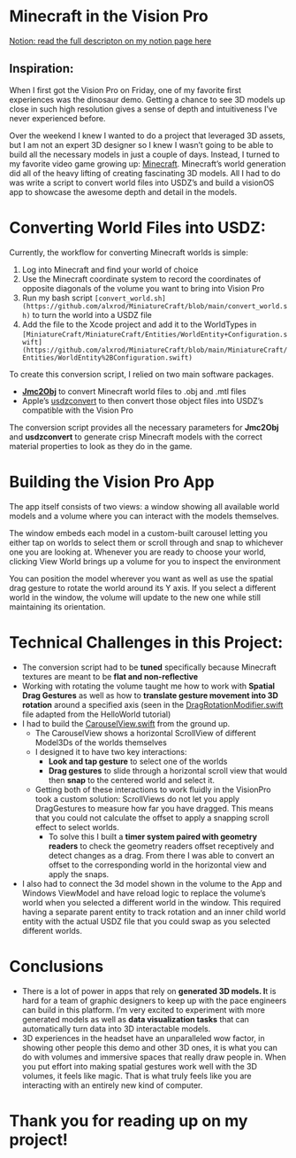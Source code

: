 # Minecraft in the Vision Pro

[Notion: read the full descripton on my notion page here](https://marbled-tarn-a59.notion.site/Minecraft-in-the-Vision-Pro-fe7ecf8bc2364daabc11d02f76f8e023?pvs=4)

## Inspiration:

When I first got the Vision Pro on Friday, one of my favorite first experiences was the dinosaur demo. Getting a chance to see 3D models up close in such high resolution gives a sense of depth and intuitiveness I’ve never experienced before. 

Over the weekend I knew I wanted to do a project that leveraged 3D assets, but I am not an expert 3D designer so I knew I wasn’t going to be able to build all the necessary models in just a couple of days. Instead, I turned to my favorite video game growing up: [Minecraft](https://www.minecraft.net/en-us). Minecraft’s world generation did all of the heavy lifting of creating fascinating 3D models. All I had to do was write a script to convert world files into USDZ’s and build a visionOS app to showcase the awesome depth and detail in the models.

# Converting World Files into USDZ:

Currently, the workflow for converting Minecraft worlds is simple:

1. Log into Minecraft and find your world of choice
2. Use the Minecraft coordinate system to record the coordinates of opposite diagonals of the volume you want to bring into Vision Pro
3. Run my bash script `[convert_world.sh](https://github.com/alxrod/MiniatureCraft/blob/main/convert_world.sh)` to turn the world into a USDZ file
4. Add the file to the Xcode project and add it to the WorldTypes in `[MiniatureCraft/MiniatureCraft/Entities/WorldEntity+Configuration.swift](https://github.com/alxrod/MiniatureCraft/blob/main/MiniatureCraft/Entities/WorldEntity%2BConfiguration.swift)`

To create this conversion script, I relied on two main software packages.

- **[Jmc2Obj](https://www.jmc2obj.net/)** to convert Minecraft world files to .obj and .mtl files
- Apple’s [usdzconvert](https://developer.apple.com/augmented-reality/tools/) to then convert those object files into USDZ’s compatible with the Vision Pro

The conversion script provides all the necessary parameters for **Jmc2Obj** and **usdzconvert** to generate crisp Minecraft models with the correct material properties to look as they do in the game.

# Building the Vision Pro App

The app itself consists of two views: a window showing all available world models and a volume where you can interact with the models themselves.

The window embeds each model in a custom-built carousel letting you either tap on worlds to select them or scroll through and snap to whichever one you are looking at. Whenever you are ready to choose your world, clicking View World brings up a volume for you to inspect the environment

You can position the model wherever you want as well as use the spatial drag gesture to rotate the world around its Y axis. If you select a different world in the window, the volume will update to the new one while still maintaining its orientation.

# Technical Challenges in this Project:

- The conversion script had to be **tuned** specifically because Minecraft textures are meant to be **flat and non-reflective**
- Working with rotating the volume taught me how to work with **Spatial Drag Gestures** as well as how to **translate gesture movement into 3D rotation** around a specified axis (seen in the [DragRotationModifier.swift](https://github.com/alxrod/MiniatureCraft/blob/main/MiniatureCraft/WorldView/Modifiers/DragRotationModifier.swift) file adapted from the HelloWorld tutorial)
- I had to build the [CarouselView.swift](https://github.com/alxrod/MiniatureCraft/blob/main/MiniatureCraft/ItemView/CarouselView.swift) from the ground up.
    - The CarouselView shows a horizontal ScrollView of different Model3Ds of the worlds themselves
    - I designed it to have two key interactions:
        - **Look and tap gesture** to select one of the worlds
        - **Drag gestures** to slide through a horizontal scroll view that would then **snap** to the centered world and select it.
    - Getting both of these interactions to work fluidly in the VisionPro took a custom solution: ScrollViews do not let you apply DragGestures to measure how far you have dragged. This means that you could not calculate the offset to apply a snapping scroll effect to select worlds.
        - To solve this I built a **timer system paired with geometry readers** to check the geometry readers offset receptively and detect changes as a drag. From there I was able to convert an offset to the corresponding world in the horizontal view and apply the snaps.
- I also had to connect the 3d model shown in the volume to the App and Windows ViewModel and have reload logic to replace the volume’s world when you selected a different world in the window. This required having a separate parent entity to track rotation and an inner child world entity with the actual USDZ file that you could swap as you selected different worlds.

# Conclusions

- There is a lot of power in apps that rely on **generated 3D models. I**t is hard for a team of graphic designers to keep up with the pace engineers can build in this platform. I’m very excited to experiment with more generated models as well as **data visualization tasks** that can automatically turn data into 3D interactable models.
- 3D experiences in the headset have an unparalleled wow factor, in showing other people this demo and other 3D ones, it is what you can do with volumes and immersive spaces that really draw people in. When you put effort into making spatial gestures work well with the 3D volumes, it feels like magic. That is what truly feels like you are interacting with an entirely new kind of computer.

# **Thank you for reading up on my project!**